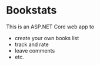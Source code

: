 # Bookstats
This is an ASP.NET Core web app to
* create your own books list
* track and rate
* leave comments
* etc.
